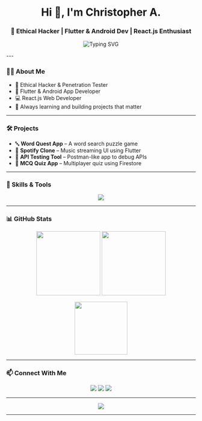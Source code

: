 <h1 align="center">Hi 👋, I'm Christopher A.</h1>
<h3 align="center">🚀 Ethical Hacker | Flutter & Android Dev | React.js Enthusiast</h3>

<p align="center">
  <img src="https://readme-typing-svg.herokuapp.com?font=Fira+Code&duration=3000&pause=1000&color=00F7FF&center=true&vCenter=true&width=435&lines=Ethical+Hacker;Flutter+Developer;React.js+Developer;Penetration+Tester;Android+App+Developer;Cybersecurity+Enthusiast;Open+Source+Contributor" alt="Typing SVG" />
</p>
---

### 👨‍💻 About Me

- 🔐 Ethical Hacker & Penetration Tester  
- 📱 Flutter & Android App Developer  
- 💻 React.js Web Developer  
- 🧠 Always learning and building projects that matter  

---

### 🛠️ Projects

- 🔤 **Word Quest App** – A word search puzzle game  
- 🎵 **Spotify Clone** – Music streaming UI using Flutter  
- 🔧 **API Testing Tool** – Postman-like app to debug APIs  
- 🧠 **MCQ Quiz App** – Multiplayer quiz using Firestore  

---

### 🧰 Skills & Tools

<p align="center">
  <img src="https://skillicons.dev/icons?i=cpp,java,python,js,flutter,androidstudio,react,html,css,nodejs,firebase,git,vscode,postman,linux" />
</p>

---

### 📊 GitHub Stats

<p align="center">
  <img src="https://github-readme-stats.vercel.app/api?username=CHRIS-7777&show_icons=true&theme=tokyonight&count_private=true" height="170px"/>
  <img src="https://streak-stats.demolab.com?user=CHRIS-7777&theme=tokyonight" height="170px"/>
</p>

<p align="center">
  <img src="https://github-readme-stats.vercel.app/api/top-langs/?username=CHRIS-7777&layout=compact&theme=tokyonight" height="140px"/>
</p>

---

### 📫 Connect With Me

<p align="center">
  <a href="mailto:christ234r@gmail.com"><img src="https://img.shields.io/badge/Email-D14836?style=for-the-badge&logo=gmail&logoColor=white"/></a>
  <a href="https://www.linkedin.com/in/chris-2oo4/"><img src="https://img.shields.io/badge/LinkedIn-blue?style=for-the-badge&logo=linkedin&logoColor=white"/></a>
  <a href="https://github.com/CHRIS-7777"><img src="https://img.shields.io/badge/GitHub-100000?style=for-the-badge&logo=github&logoColor=white"/></a>
</p>

---

<p align="center">
  <img src="https://quotes-github-readme.vercel.app/api?type=horizontal&theme=tokyonight" />
</p>

---
